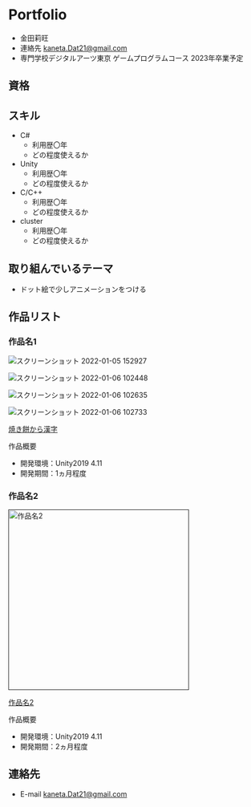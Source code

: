 # Portfolio

- 金田莉旺
- 連絡先 kaneta.Dat21@gmail.com
- 専門学校デジタルアーツ東京 ゲームプログラムコース 2023年卒業予定

## 資格


## スキル
- C#
  - 利用歴〇年
  - どの程度使えるか
- Unity
  - 利用歴〇年
  - どの程度使えるか
- C/C++
  - 利用歴〇年
  - どの程度使えるか
- cluster
  - 利用歴〇年
  - どの程度使えるか

## 取り組んでいるテーマ
- ドット絵で少しアニメーションをつける

## 作品リスト

### 作品名1

![スクリーンショット 2022-01-05 152927](https://user-images.githubusercontent.com/82490736/150074203-f1d36e82-7544-461b-823d-14bff3ea7376.png)


![スクリーンショット 2022-01-06 102448](https://user-images.githubusercontent.com/82490736/150074139-9ba710d5-2138-4f8a-b585-983abb753193.png)


![スクリーンショット 2022-01-06 102635](https://user-images.githubusercontent.com/82490736/150074235-494f7b00-424c-4c5a-9aec-75108226c597.png)

![スクリーンショット 2022-01-06 102733](https://user-images.githubusercontent.com/82490736/150074262-07e5ced5-cd45-49cf-ae4b-12fb0a1aeb6f.png)


[焼き餅から漢字](https://github.com/kaneta0626/syougatu)

作品概要

- 開発環境：Unity2019 4.11
- 開発期間：1ヵ月程度

### 作品名2
[<img src="images/game2.png" alt="作品名2" style="height: 360px">]()

[作品名2]()

作品概要

- 開発環境：Unity2019 4.11
- 開発期間：2ヵ月程度



## 連絡先
- E-mail kaneta.Dat21@gmail.com
